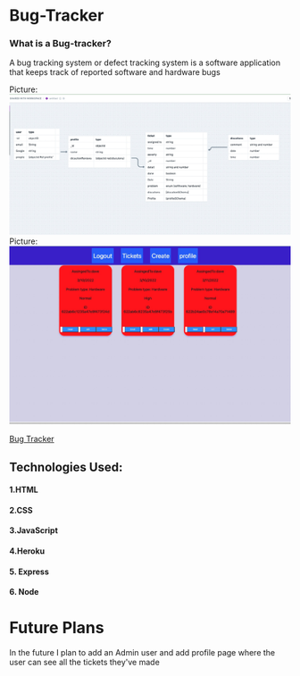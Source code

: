 # Bug-Tracker

### What is a Bug-tracker?
A bug tracking system or defect tracking system is a software application that keeps track of reported software and hardware bugs 

Picture:![board](./public/board.jpg)
Picture:![alt text](./public/tickets.jpg)

[Bug Tracker](https://computer-tracker-bugs.herokuapp.com/)

## Technologies Used:
#### 1.HTML
#### 2.CSS
#### 3.JavaScript
#### 4.Heroku
#### 5. Express
#### 6. Node

# Future Plans
In the future I plan to add an Admin user and add profile page where the 
user can see all the tickets they've made 
